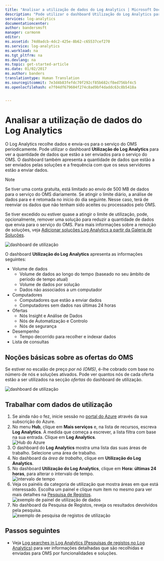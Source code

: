 ```yaml
---
title: "Analisar a utilização de dados do Log Analytics | Microsoft Docs"
description: "Pode utilizar o dashboard Utilização do Log Analytics para ver a quantidade de dados que estão a ser enviados para o serviço do OMS."
services: log-analytics
documentationcenter: 
author: bandersmsft
manager: carmonm
editor: 
ms.assetid: 74d0adcb-4dc2-425e-8b62-c65537cef270
ms.service: log-analytics
ms.workload: na
ms.tgt_pltfrm: na
ms.devlang: na
ms.topic: get-started-article
ms.date: 01/02/2017
ms.author: banders
translationtype: Human Translation
ms.sourcegitcommit: 7e3d4b83fefdc70f292cf85b682cf8ed756bf4c5
ms.openlocfilehash: e7f04df679604f274c8ad9bf4daddc63c8b5418a


---
```

# <a name="analyze-data-usage-in-log-analytics"></a>Analisar a utilização de dados do Log Analytics
O Log Analytics recolhe dados e envia-os para o serviço do OMS periodicamente.  Pode utilizar o dashboard **Utilização do Log Analytics** para ver a quantidade de dados que estão a ser enviados para o serviço do OMS. O dashboard também apresenta a quantidade de dados que estão a ser enviados pelas soluções e a frequência com que os seus servidores estão a enviar dados.

> [!NOTE]
> Se tiver uma conta gratuita, está limitado ao envio de 500 MB de dados para o serviço do OMS diariamente. Se atingir o limite diário, a análise de dados para e é retomada no início do dia seguinte. Nesse caso, terá de reenviar os dados que não tenham sido aceites ou processados pelo OMS.

Se tiver excedido ou estiver quase a atingir o limite de utilização, pode, opcionalmente, remover uma solução para reduzir a quantidade de dados que envia para o serviço do OMS. Para mais informações sobre a remoção de soluções, veja [Adicionar soluções Log Analytics a partir da Galeria de Soluções](log-analytics-add-solutions.md).

![dashboard de utilização](./media/log-analytics-usage/usage-dashboard01.png)

O dashboard **Utilização do Log Analytics** apresenta as informações seguintes:

- Volume de dados
    - Volume de dados ao longo do tempo (baseado no seu âmbito de período de tempo atual)
    - Volume de dados por solução
    - Dados não associados a um computador
- Computadores
    - Computadores que estão a enviar dados
    - Computadores sem dados nas últimas 24 horas
- Ofertas
    - Nós Insight e Análise de Dados
    - Nós de Automatização e Controlo
    - Nós de segurança
- Desempenho
    - Tempo decorrido para recolher e indexar dados
- Lista de consultas

## <a name="understanding-nodes-for-oms-offers"></a>Noções básicas sobre as ofertas do OMS

Se estiver no escalão de preço *por nó (OMS)*, é-lhe cobrado com base no número de nós e soluções ativados. Pode ver quantos nós de cada oferta estão a ser utilizados na secção *ofertas* do dashboard de utilização.

![dashboard de utilização](./media/log-analytics-usage/log-analytics-usage-offerings.png)

## <a name="to-work-with-usage-data"></a>Trabalhar com dados de utilização
1. Se ainda não o fez, inicie sessão no [portal do Azure](https://portal.azure.com) através da sua subscrição do Azure.
2. No menu **Hub**, clique em **Mais serviços** e, na lista de recursos, escreva **Log Analytics**. À medida que começa a escrever, a lista filtra com base na sua entrada. Clique em **Log Analytics**.  
    ![Hub do Azure](./media/log-analytics-usage/hub.png)
3. O dashboard do **Log Analytics** mostra uma lista das suas áreas de trabalho. Selecione uma área de trabalho.
4. No dashboard da *área de trabalho*, clique em **Utilização do Log Analytics**.
5. No dashboard **Utilização do Log Analytics**, clique em **Hora: últimas 24 horas**, para alterar o intervalo de tempo.  
    ![intervalo de tempo](./media/log-analytics-usage/time.png)
6. Veja os painéis da categoria de utilização que mostra áreas em que está interessado. Escolha um painel e clique num item no mesmo para ver mais detalhes na [Pesquisa de Registos](log-analytics-log-searches.md).  
    ![exemplo de painel de utilização de dados](./media/log-analytics-usage/blade.png)
7. No dashboard da Pesquisa de Registos, reveja os resultados devolvidos pela pesquisa.  
    ![exemplo de pesquisa de registos de utilização](./media/log-analytics-usage/usage-log-search.png)


## <a name="next-steps"></a>Passos seguintes
* Veja [Log searches in Log Analytics (Pesquisas de registos no Log Analytics)](log-analytics-log-searches.md) para ver informações detalhadas que são recolhidas e enviadas para OMS por funcionalidades e soluções.



<!--HONumber=Feb17_HO4-->


